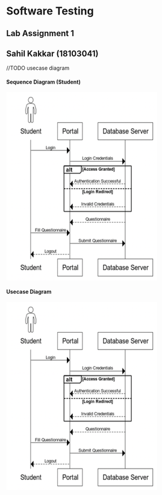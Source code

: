 # Software Testing
## Lab Assignment 1 
## Sahil Kakkar (18103041) 

//TODO
usecase diagram

#### Sequence Diagram (Student)

<img src="https://github.com/saahil4real/Software_Testing-18103041/blob/main/Lab_Assignment_1/Sequence_Diagram_student.png" alt="Girl in a jacket" width="400" height="500">

#### Usecase Diagram

<img src="https://github.com/saahil4real/Software_Testing-18103041/blob/main/Lab_Assignment_1/Sequence_Diagram_student.png" alt="Girl in a jacket" width="400" height="500">

